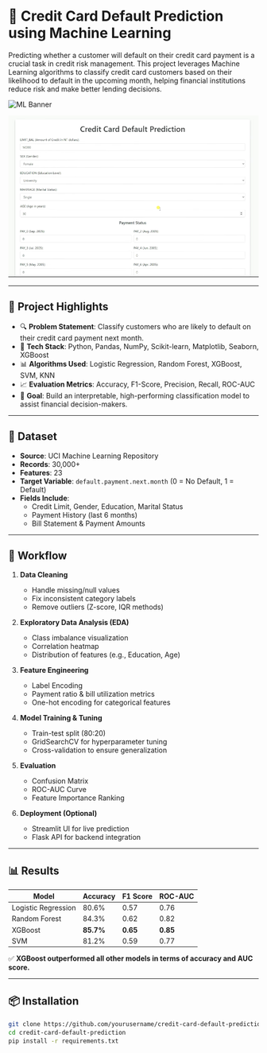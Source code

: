 # 🧠 Credit Card Default Prediction using Machine Learning

Predicting whether a customer will default on their credit card payment is a crucial task in credit risk management. This project leverages Machine Learning algorithms to classify credit card customers based on their likelihood to default in the upcoming month, helping financial institutions reduce risk and make better lending decisions.

![ML Banner](https://img.freepik.com/premium-vector/machine-learning-banner-artificial-intelligence-big-data-analysis-technology-business-internet-concept-futuristic-background-illustration_67349-1544.jpg)

![UI Image](https://github.com/vinayakg04/Credit_Card_Default_Prediction/blob/master/docs/snip1.PNG)

---

## 🚀 Project Highlights

- 🔍 **Problem Statement**: Classify customers who are likely to default on their credit card payment next month.
- 🧰 **Tech Stack**: Python, Pandas, NumPy, Scikit-learn, Matplotlib, Seaborn, XGBoost
- 📊 **Algorithms Used**: Logistic Regression, Random Forest, XGBoost, SVM, KNN
- 📈 **Evaluation Metrics**: Accuracy, F1-Score, Precision, Recall, ROC-AUC
- 🎯 **Goal**: Build an interpretable, high-performing classification model to assist financial decision-makers.

---

## 📁 Dataset

- **Source**: UCI Machine Learning Repository
- **Records**: 30,000+
- **Features**: 23
- **Target Variable**: `default.payment.next.month` (0 = No Default, 1 = Default)
- **Fields Include**:
  - Credit Limit, Gender, Education, Marital Status
  - Payment History (last 6 months)
  - Bill Statement & Payment Amounts

---

## 🧪 Workflow

1. **Data Cleaning**  
   - Handle missing/null values  
   - Fix inconsistent category labels  
   - Remove outliers (Z-score, IQR methods)

2. **Exploratory Data Analysis (EDA)**  
   - Class imbalance visualization  
   - Correlation heatmap  
   - Distribution of features (e.g., Education, Age)

3. **Feature Engineering**  
   - Label Encoding  
   - Payment ratio & bill utilization metrics  
   - One-hot encoding for categorical features

4. **Model Training & Tuning**  
   - Train-test split (80:20)  
   - GridSearchCV for hyperparameter tuning  
   - Cross-validation to ensure generalization

5. **Evaluation**  
   - Confusion Matrix  
   - ROC-AUC Curve  
   - Feature Importance Ranking

6. **Deployment (Optional)**  
   - Streamlit UI for live prediction  
   - Flask API for backend integration

---

## 📊 Results

| Model              | Accuracy | F1 Score | ROC-AUC |
|-------------------|----------|----------|---------|
| Logistic Regression | 80.6%   | 0.57     | 0.76    |
| Random Forest       | 84.3%   | 0.62     | 0.82    |
| XGBoost             | **85.7%**   | **0.65**     | **0.85**    |
| SVM                 | 81.2%   | 0.59     | 0.77    |

✅ **XGBoost outperformed all other models in terms of accuracy and AUC score.**

---

## 📦 Installation

```bash
git clone https://github.com/yourusername/credit-card-default-prediction.git
cd credit-card-default-prediction
pip install -r requirements.txt
